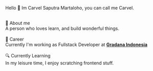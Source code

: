 
Hello 👋 
Im Carvel Saputra Martaloho, you can call me Carvel.

<br>💬 About me 
<br>
A person who loves learn, and build wonderful things. 
<br>
<br>
:briefcase: Career
<br>
Currently I'm working as Fullstack Developer at [**Gradana Indonesia**](https://gradana.co.id/)
<br><br>
🔍 Currently Learning
<br>
In my leisure time, I enjoy scratching frontend stuff.


<!--
**carvelsaputra/carvelsaputra** is a ✨ _special_ ✨ repository because its `README.md` (this file) appears on your GitHub profile.

Here are some ideas to get you started:

- 🔭 I’m currently working on ...
- 🌱 I’m currently learning ...
- 👯 I’m looking to collaborate on ...
- 🤔 I’m looking for help with ...
- 💬 Ask me about ...
- 📫 How to reach me: ...
- 😄 Pronouns: ...
- ⚡ Fun fact: ...
-->
